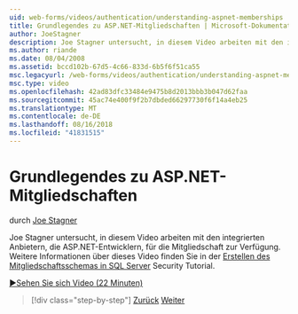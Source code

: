 ```yaml
---
uid: web-forms/videos/authentication/understanding-aspnet-memberships
title: Grundlegendes zu ASP.NET-Mitgliedschaften | Microsoft-Dokumentation
author: JoeStagner
description: Joe Stagner untersucht, in diesem Video arbeiten mit den integrierten Anbietern, die ASP.NET-Entwicklern, für die Mitgliedschaft zur Verfügung. Weitere Informationen zu vorhanden, um...
ms.author: riande
ms.date: 08/04/2008
ms.assetid: bccd102b-67d5-4c66-833d-6b5f6f51ca55
msc.legacyurl: /web-forms/videos/authentication/understanding-aspnet-memberships
msc.type: video
ms.openlocfilehash: 42ad83dfc33484e9475b8d2013bbb3b047d62faa
ms.sourcegitcommit: 45ac74e400f9f2b7dbded66297730f6f14a4eb25
ms.translationtype: MT
ms.contentlocale: de-DE
ms.lasthandoff: 08/16/2018
ms.locfileid: "41831515"
---
```

<a name="understanding-aspnet-memberships"></a>Grundlegendes zu ASP.NET-Mitgliedschaften
====================
durch [Joe Stagner](https://github.com/JoeStagner)

Joe Stagner untersucht, in diesem Video arbeiten mit den integrierten Anbietern, die ASP.NET-Entwicklern, für die Mitgliedschaft zur Verfügung. Weitere Informationen über dieses Video finden Sie in der [Erstellen des Mitgliedschaftsschemas in SQL Server](../../overview/older-versions-security/membership/creating-the-membership-schema-in-sql-server-vb.md) Security Tutorial.

[&#9654;Sehen Sie sich Video (22 Minuten)](https://channel9.msdn.com/Blogs/ASP-NET-Site-Videos/understanding-aspnet-memberships)

> [!div class="step-by-step"]
> [Zurück](use-custom-principal-objects.md)
> [Weiter](configuring-sql-to-work-with-membership-schemas.md)
